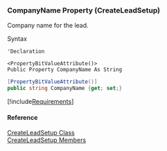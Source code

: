 ﻿### CompanyName Property (CreateLeadSetup)

Company name for the lead.

Syntax

```vbnet
'Declaration

<PropertyBitValueAttribute()>
Public Property CompanyName As String
```

```csharp
[PropertyBitValueAttribute()]
public string CompanyName {get; set;}
```

[!include[Requirements](../partials/requirements.md)]

#### Reference

[CreateLeadSetup Class](FChoice.Toolkits.Clarify~FChoice.Toolkits.Clarify.Sales.CreateLeadSetup.md)  
[CreateLeadSetup Members](FChoice.Toolkits.Clarify~FChoice.Toolkits.Clarify.Sales.CreateLeadSetup_members.md)